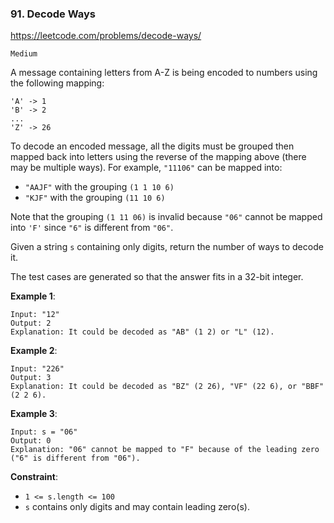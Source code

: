 ### 91. Decode Ways

https://leetcode.com/problems/decode-ways/

`Medium`

A message containing letters from A-Z is being encoded to numbers using the following mapping:
```
'A' -> 1
'B' -> 2
...
'Z' -> 26
```

To decode an encoded message, all the digits must be grouped then mapped back into letters using the reverse of the mapping above (there may be multiple ways). For example, `"11106"` can be mapped into:

* `"AAJF"` with the grouping `(1 1 10 6)`
* `"KJF"` with the grouping `(11 10 6)`

Note that the grouping `(1 11 06)` is invalid because `"06"` cannot be mapped into `'F'` since `"6"` is different from `"06"`.

Given a string `s` containing only digits, return the number of ways to decode it.

The test cases are generated so that the answer fits in a 32-bit integer.

**Example 1**:
```
Input: "12"
Output: 2
Explanation: It could be decoded as "AB" (1 2) or "L" (12).
```

**Example 2**:
```
Input: "226"
Output: 3
Explanation: It could be decoded as "BZ" (2 26), "VF" (22 6), or "BBF" (2 2 6).
```

**Example 3**:
```
Input: s = "06"
Output: 0
Explanation: "06" cannot be mapped to "F" because of the leading zero ("6" is different from "06").
```

**Constraint**:

* `1 <= s.length <= 100`
* `s` contains only digits and may contain leading zero(s).
